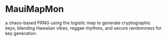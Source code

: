 # MauiMapMon
a chaos-based PRNG using the logistic map to generate cryptographic keys, blending Hawaiian vibes, reggae rhythms, and secure randomness for key generation.
